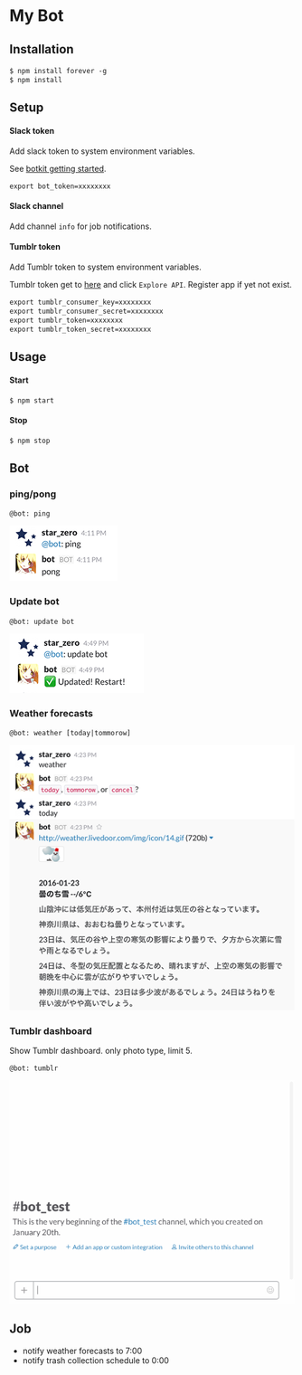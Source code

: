 My Bot
===

## Installation

```
$ npm install forever -g
$ npm install
```

## Setup

#### Slack token

Add slack token to system environment variables.

See [botkit getting started](https://github.com/howdyai/botkit#getting-started).

```
export bot_token=xxxxxxxx
```

#### Slack channel

Add channel `info` for job notifications.

#### Tumblr token

Add Tumblr token to system environment variables.

Tumblr token get to [here](https://www.tumblr.com/oauth/apps) and click `Explore API`. Register app if yet not exist.

```
export tumblr_consumer_key=xxxxxxxx
export tumblr_consumer_secret=xxxxxxxx
export tumblr_token=xxxxxxxx
export tumblr_token_secret=xxxxxxxx
```

## Usage

#### Start

```
$ npm start
```

#### Stop

```
$ npm stop
```

## Bot

### ping/pong

```
@bot: ping
```

![ping-pong](image/ping-pong.png)

### Update bot

```
@bot: update bot
```

![update](image/update.png)

### Weather forecasts

```
@bot: weather [today|tommorow]
```

![weather](image/weather.png)

### Tumblr dashboard

Show Tumblr dashboard. only photo type, limit 5.

```
@bot: tumblr
```

![tumblr](image/tumblr.gif)

## Job

* notify weather forecasts to 7:00
* notify trash collection schedule to 0:00
